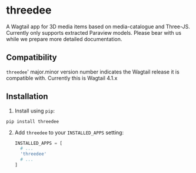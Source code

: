 threedee
========

A Wagtail app for 3D media items based on media-catalogue and Three-JS. Currently only supports extracted Paraview models.
Please bear with us while we prepare more detailed documentation.

Compatibility
-------------

`threedee`' major.minor version number indicates the Wagtail release it is compatible with. Currently this is Wagtail 4.1.x

Installation
------------

1. Install using `pip`:
  ```shell
  pip install threedee
  ```
2. Add
   `threedee` to your `INSTALLED_APPS` setting:
   ```python
   INSTALLED_APPS = [
     # ...
     'threedee'
     # ...
   ]
   ```

